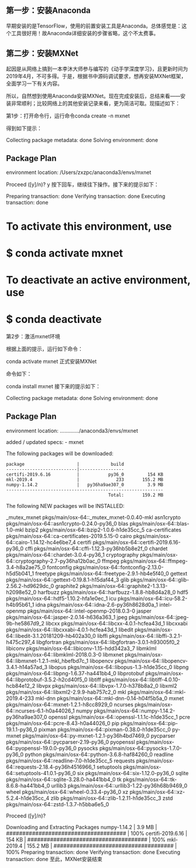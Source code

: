 ## 第一步：安装Anaconda

早期安装的是TensorFlow，使用的前置安装工具是Anaconda。总体感觉是：这个工具很好用！故Anaconda详细安装的步骤省略，这个不太费事。

## 第二步：安装MXNet

起因是从网络上搞到一本李沐大师参与编写的《动手学深度学习》，且更新时间为2019年4月，不可多得。于是，根据书中源码调试要求，想再安装MXNet框架，全面学习一下有关内容。

所以，自然想到使用Anaconda安装MXNet。现在完成安装后，总结来看——安装非常顺利；比较网络上的其他安装记录来看，更为简洁可取。现描述如下：

第1步：打开命令行，运行命令conda create -n mxnet

得到如下提示：

Collecting package metadata: done
Solving environment: done

## Package Plan ##

  environment location: /Users/zxzpc/anaconda3/envs/mxnet

Proceed ([y]/n)? y
按下回车，继续往下操作。接下来的提示如下：

Preparing transaction: done
Verifying transaction: done
Executing transaction: done
#
# To activate this environment, use
#
#     $ conda activate mxnet
#
# To deactivate an active environment, use
#
#     $ conda deactivate
第2步：激活mxnet环境

根据上面的提示，运行如下命令：

conda activate mxnet
正式安装MXNet

命令如下：

conda install mxnet
接下来的提示如下：

Collecting package metadata: done
Solving environment: done

## Package Plan ##

  environment location: ............./anaconda3/envs/mxnet

  added / updated specs:
    - mxnet

The following packages will be downloaded:

    package                    |            build
    ---------------------------|-----------------
    certifi-2019.6.16          |           py36_0         154 KB
    mkl-2019.4                 |              233       155.2 MB
    numpy-1.14.2               |   py36ha9ae307_0         3.9 MB
    ------------------------------------------------------------
                                           Total:       159.2 MB

The following NEW packages will be INSTALLED:

  _mutex_mxnet       pkgs/main/osx-64::_mutex_mxnet-0.0.40-mkl
  asn1crypto         pkgs/main/osx-64::asn1crypto-0.24.0-py36_0
  blas               pkgs/main/osx-64::blas-1.0-mkl
  bzip2              pkgs/main/osx-64::bzip2-1.0.6-h1de35cc_5
  ca-certificates    pkgs/main/osx-64::ca-certificates-2019.5.15-0
  cairo              pkgs/main/osx-64::cairo-1.14.12-hc4e6be7_4
  certifi            pkgs/main/osx-64::certifi-2019.6.16-py36_0
  cffi               pkgs/main/osx-64::cffi-1.12.3-py36hb5b8e2f_0
  chardet            pkgs/main/osx-64::chardet-3.0.4-py36_1
  cryptography       pkgs/main/osx-64::cryptography-2.7-py36ha12b0ac_0
  ffmpeg             pkgs/main/osx-64::ffmpeg-3.4-h8a2ae75_0
  fontconfig         pkgs/main/osx-64::fontconfig-2.13.0-h5d5b041_1
  freetype           pkgs/main/osx-64::freetype-2.9.1-hb4e5f40_0
  gettext            pkgs/main/osx-64::gettext-0.19.8.1-h15daf44_3
  glib               pkgs/main/osx-64::glib-2.56.2-hd9629dc_0
  graphite2          pkgs/main/osx-64::graphite2-1.3.13-h2098e52_0
  harfbuzz           pkgs/main/osx-64::harfbuzz-1.8.8-hb8d4a28_0
  hdf5               pkgs/main/osx-64::hdf5-1.10.2-hfa1e0ec_1
  icu                pkgs/main/osx-64::icu-58.2-h4b95b61_1
  idna               pkgs/main/osx-64::idna-2.6-py36h8628d0a_1
  intel-openmp       pkgs/main/osx-64::intel-openmp-2018.0.3-0
  jasper             pkgs/main/osx-64::jasper-2.0.14-h636a363_1
  jpeg               pkgs/main/osx-64::jpeg-9b-he5867d9_2
  libcxx             pkgs/main/osx-64::libcxx-4.0.1-hcfea43d_1
  libcxxabi          pkgs/main/osx-64::libcxxabi-4.0.1-hcfea43d_1
  libedit            pkgs/main/osx-64::libedit-3.1.20181209-hb402a30_0
  libffi             pkgs/main/osx-64::libffi-3.2.1-h475c297_4
  libgfortran        pkgs/main/osx-64::libgfortran-3.0.1-h93005f0_2
  libiconv           pkgs/main/osx-64::libiconv-1.15-hdd342a3_7
  libmklml           pkgs/main/osx-64::libmklml-2018.0.3-0
  libmxnet           pkgs/main/osx-64::libmxnet-1.2.1-mkl_hbefbd7c_1
  libopencv          pkgs/main/osx-64::libopencv-3.4.1-h14a57ad_3
  libopus            pkgs/main/osx-64::libopus-1.3-h1de35cc_0
  libpng             pkgs/main/osx-64::libpng-1.6.37-ha441bb4_0
  libprotobuf        pkgs/main/osx-64::libprotobuf-3.5.2-h2cd40f5_0
  libtiff            pkgs/main/osx-64::libtiff-4.0.10-hcb84e12_2
  libvpx             pkgs/main/osx-64::libvpx-1.7.0-h378b8a2_0
  libxml2            pkgs/main/osx-64::libxml2-2.9.9-hab757c2_0
  mkl                pkgs/main/osx-64::mkl-2019.4-233
  mkl-dnn            pkgs/main/osx-64::mkl-dnn-0.14-h04f5b5a_0
  mxnet              pkgs/main/osx-64::mxnet-1.2.1-h8cc8929_0
  ncurses            pkgs/main/osx-64::ncurses-6.1-h0a44026_1
  numpy              pkgs/main/osx-64::numpy-1.14.2-py36ha9ae307_0
  openssl            pkgs/main/osx-64::openssl-1.1.1c-h1de35cc_1
  pcre               pkgs/main/osx-64::pcre-8.43-h0a44026_0
  pip                pkgs/main/osx-64::pip-19.1.1-py36_0
  pixman             pkgs/main/osx-64::pixman-0.38.0-h1de35cc_0
  py-mxnet           pkgs/main/osx-64::py-mxnet-1.2.1-py36h4bd7469_0
  pycparser          pkgs/main/osx-64::pycparser-2.19-py36_0
  pyopenssl          pkgs/main/osx-64::pyopenssl-19.0.0-py36_0
  pysocks            pkgs/main/osx-64::pysocks-1.7.0-py36_0
  python             pkgs/main/osx-64::python-3.6.8-haf84260_0
  readline           pkgs/main/osx-64::readline-7.0-h1de35cc_5
  requests           pkgs/main/osx-64::requests-2.18.4-py36h4516966_1
  setuptools         pkgs/main/osx-64::setuptools-41.0.1-py36_0
  six                pkgs/main/osx-64::six-1.12.0-py36_0
  sqlite             pkgs/main/osx-64::sqlite-3.28.0-ha441bb4_0
  tk                 pkgs/main/osx-64::tk-8.6.8-ha441bb4_0
  urllib3            pkgs/main/osx-64::urllib3-1.22-py36h68b9469_0
  wheel              pkgs/main/osx-64::wheel-0.33.4-py36_0
  xz                 pkgs/main/osx-64::xz-5.2.4-h1de35cc_4
  zlib               pkgs/main/osx-64::zlib-1.2.11-h1de35cc_3
  zstd               pkgs/main/osx-64::zstd-1.3.7-h5bba6e5_0

Proceed ([y]/n)? 

Downloading and Extracting Packages
numpy-1.14.2         | 3.9 MB    | ##################################### | 100% 
certifi-2019.6.16    | 154 KB    | ##################################### | 100% 
mkl-2019.4           | 155.2 MB  | ##################################### | 100% 
Preparing transaction: done
Verifying transaction: done
Executing transaction: done
至此，MXNet安装结束
